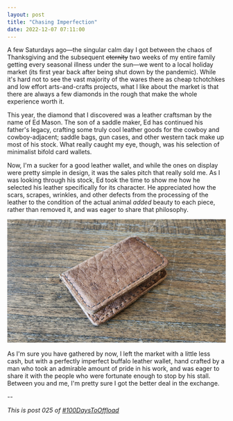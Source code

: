 ```yaml
---
layout: post
title: "Chasing Imperfection"
date: 2022-12-07 07:11:00
---
```

A few Saturdays ago—the singular calm day I got between the chaos of Thanksgiving and the subsequent ~~eternity~~ two weeks of my entire family getting every seasonal illness under the sun—we went to a local holiday market (its first year back after being shut down by the pandemic). While it's hard not to see the vast majority of the wares there as cheap tchotchkes and low effort arts-and-crafts projects, what I like about the market is that there are always a few diamonds in the rough that make the whole experience worth it.

This year, the diamond that I discovered was a leather craftsman by the name of Ed Mason. The son of a saddle maker, Ed has continued his father's legacy, crafting some truly cool leather goods for the cowboy and cowboy-adjacent; saddle bags, gun cases, and other western tack make up most of his stock. What really caught my eye, though, was his selection of minimalist bifold card wallets.

Now, I'm a sucker for a good leather wallet, and while the ones on display were pretty simple in design, it was the sales pitch that really sold me. As I was looking through his stock, Ed took the time to show me how he selected his leather specifically for its character. He appreciated how the scars, scrapes, wrinkles, and other defects from the processing of the leather to the condition  of the actual animal _added_ beauty to each piece, rather than removed it, and was eager to share that philosophy.

![Simple bi-fold card wallet made of light brown buffalo leather](/assets/posts/wallet.jpg)

As I'm sure you have gathered by now, I left the market with a little less cash, but with a perfectly imperfect buffalo leather wallet, hand crafted by a man who took an admirable amount of pride in his work, and was eager to share it with the people who were fortunate enough to stop by his stall. Between you and me, I'm pretty sure I got the better deal in the exchange.

--

_This is post 025 of [#100DaysToOffload](https://100daystooffload.com/)_
